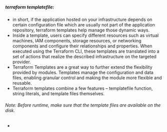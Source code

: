 ##### terraform templatefile:
- in short, if the application hosted on your infrastructure depends on certain configuration file which are usually not part of the application repository, terraform templates help manage those dynamic ways.
- Inside a template, users can specify different resources such as virtual machines, IAM components, storage resources, or networking components and configure their relationships and properties. When executed using the Terraform CLI, these templates are translated into a set of actions that realize the described infrastructure on the targeted provider.
- Terraform Templates are a great way to further extend the flexibility provided by modules. Templates manage the configuration and data files, enabling granular control and making the module more flexible and reusable.
- Terraform templates combine a few features – templatefile function, string literals, and template files themselves.
###### Note: Before runtime, make sure that the template files are available on the disk.
- 